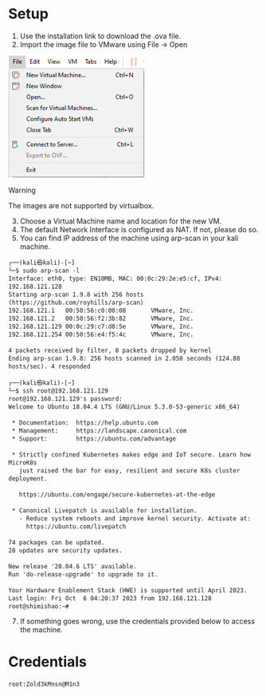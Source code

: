# Setup

1. Use the installation link to download the .ova file.
2. Import the image file to VMware using File -> Open 

![Alt text](Screenshots/image-1.png)

> [!WARNING]  
> The images are not supported by virtualbox. 

3. Choose a Virtual Machine name and location for the new VM.
4. The default Network Interface is configured as NAT. If not, please do so.
5. You can find IP address of the machine using arp-scan in your kali machine.
```
┌──(kali㉿kali)-[~]
└─$ sudo arp-scan -l        
Interface: eth0, type: EN10MB, MAC: 00:0c:29:2e:e5:cf, IPv4: 192.168.121.128
Starting arp-scan 1.9.8 with 256 hosts (https://github.com/royhills/arp-scan)
192.168.121.1   00:50:56:c0:00:08       VMware, Inc.
192.168.121.2   00:50:56:f2:3b:82       VMware, Inc.
192.168.121.129 00:0c:29:c7:d8:5e       VMware, Inc.
192.168.121.254 00:50:56:e4:f5:4c       VMware, Inc.

4 packets received by filter, 0 packets dropped by kernel
Ending arp-scan 1.9.8: 256 hosts scanned in 2.050 seconds (124.88 hosts/sec). 4 responded

┌──(kali㉿kali)-[~]
└─$ ssh root@192.168.121.129
root@192.168.121.129's password: 
Welcome to Ubuntu 18.04.4 LTS (GNU/Linux 5.3.0-53-generic x86_64)

 * Documentation:  https://help.ubuntu.com
 * Management:     https://landscape.canonical.com
 * Support:        https://ubuntu.com/advantage

 * Strictly confined Kubernetes makes edge and IoT secure. Learn how MicroK8s
   just raised the bar for easy, resilient and secure K8s cluster deployment.

   https://ubuntu.com/engage/secure-kubernetes-at-the-edge

 * Canonical Livepatch is available for installation.
   - Reduce system reboots and improve kernel security. Activate at:
     https://ubuntu.com/livepatch

74 packages can be updated.
28 updates are security updates.

New release '20.04.6 LTS' available.
Run 'do-release-upgrade' to upgrade to it.

Your Hardware Enablement Stack (HWE) is supported until April 2023.
Last login: Fri Oct  6 04:20:37 2023 from 192.168.121.128
root@shimishao:~# 
```


7. If something goes wrong, use the credentials provided below to access the machine.

# Credentials
```
root:Zold3kMnsn@M1n3
```
